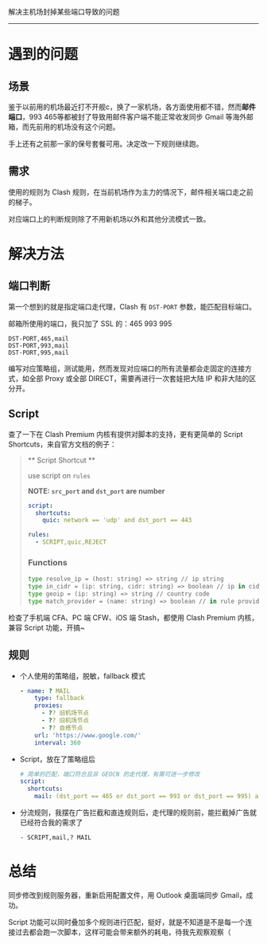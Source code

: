 解决主机场封掉某些端口导致的问题



---------------------
# 遇到的问题
## 场景
鉴于以前用的机场最近打不开舰c，换了一家机场，各方面使用都不错，然而**邮件端口**，993 465等都被封了导致用邮件客户端不能正常收发同步 Gmail 等海外邮箱，而先前用的机场没有这个问题。

手上还有之前那一家的保号套餐可用。决定改一下规则继续跑。

## 需求
使用的规则为 Clash 规则，在当前机场作为主力的情况下，邮件相关端口走之前的梯子。 

对应端口上的判断规则除了不用新机场以外和其他分流模式一致。

# 解决方法
## 端口判断
第一个想到的就是指定端口走代理，Clash 有 `DST-PORT` 参数，能匹配目标端口。

邮箱所使用的端口，我只加了 SSL 的：465 993 995

```
DST-PORT,465,mail
DST-PORT,993,mail
DST-PORT,995,mail
```

编写对应策略组，测试能用，然而发现对应端口的所有流量都会走固定的连接方式，如全部 Proxy 或全部 DIRECT，需要再进行一次套娃把大陆 IP 和非大陆的区分开。

## Script
查了一下在 Clash Premium 内核有提供对脚本的支持，更有更简单的 Script Shortcuts，来自官方文档的例子：
>   ** Script Shortcut ** 
>
>   use script on `rules`
>
>   **NOTE: `src_port` and `dst_port` are number**
>
>   ```yaml
>   script:
>     shortcuts:
>       quic: network == 'udp' and dst_port == 443
>   
>   rules:
>     - SCRIPT,quic,REJECT
>   ```
>
>   ### Functions
>
>   ```python
>   type resolve_ip = (host: string) => string // ip string
>   type in_cidr = (ip: string, cidr: string) => boolean // ip in cidr
>   type geoip = (ip: string) => string // country code
>   type match_provider = (name: string) => boolean // in rule provider
>   ```


检查了手机端 CFA、PC 端 CFW、iOS 端 Stash，都使用 Clash Premium 内核，兼容 Script 功能，开搞~

## 规则

- 个人使用的策略组，脱敏，fallback 模式

   ```yaml
   - name: ? MAIL
       type: fallback
       proxies:
         - ?? 旧机场节点 
         - ?? 旧机场节点
         - ?? 自搭节点
       url: 'https://www.google.com/'
       interval: 360
   ```

- Script，放在了策略组后

  ```yaml
  # 简单的匹配，端口符合且非 GEOCN 的走代理，有需可进一步修改
  script:
    shortcuts:
      mail: (dst_port == 465 or dst_port == 993 or dst_port == 995) and (geoip(resolve_ip(host)) != 'CN' or geoip(dst_ip) != 'CN')
  ```

- 分流规则，我摆在广告拦截和直连规则后，走代理的规则前，能拦截掉广告就已经符合我的需求了

  ```
  - SCRIPT,mail,? MAIL
  ```

# 总结

同步修改到规则服务器，重新启用配置文件，用 Outlook 桌面端同步 Gmail，成功。

Script 功能可以同时叠加多个规则进行匹配，挺好，就是不知道是不是每一个连接过去都会跑一次脚本，这样可能会带来额外的耗电，待我先观察观察（